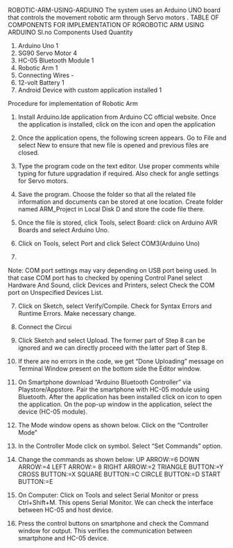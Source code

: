  ROBOTIC-ARM-USING-ARDUINO
The system uses an Arduino UNO board that controls the movement robotic arm through Servo motors .
TABLE OF COMPONENTS FOR IMPLEMENTATION OF   ROROBOTIC ARM USING ARDUINO
Sl.no	Components Used 	Quantity
1.	Arduino Uno	1
2.	SG90 Servo Motor	4
3.	HC-05 Bluetooth Module	1
4.	Robotic Arm	1
5.	Connecting Wires	-
6.	12-volt Battery	1
7.	Android Device with custom application installed	1

Procedure for implementation of Robotic Arm
1)	Install Arduino.Ide application from Arduino CC official website.
    Once the application is installed, click on the icon   and open the application

2)	Once the application opens, the following screen appears. Go to File and select New to ensure that new file is opened and previous files are closed.

3)	Type the program code on the text editor. Use proper comments while typing for future upgradation if required. Also check for angle settings for Servo motors.
 
4)	Save the program. Choose the folder so that all the related file information and documents can be stored at one location. Create folder named ARM_Project in Local Disk D and store the code file there.
 
5)	Once the file is stored, click Tools, select Board: click on Arduino AVR Boards and select Arduino Uno.

6)	Click on Tools, select Port and click Select COM3(Arduino Uno)
7)	
Note: COM port settings may vary depending on USB port being used. In that case COM port has to checked by opening Control Panel select Hardware And Sound, click Devices and Printers, select Check the COM port on Unspecified Devices List.
 
7)	Click on Sketch, select Verify/Compile. Check for Syntax Errors and Runtime Errors. Make necessary change. 

8)	Connect the Circui    

9)	Click Sketch and select Upload. The former part of Step 8 can be ignored and we can directly proceed with the latter part of Step 8.

10)	If there are no errors in the code,  we get “Done Uploading” message on Terminal Window present on the bottom side the Editor window.

11)	On Smartphone download “Arduino Bluetooth Controller” via Playstore/Appstore. Pair the smartphone with HC-05 module using Bluetooth. After the application has been installed click on   icon to open the application.  On the pop-up window in the application, select the device (HC-05 module). 
 
12)	 The Mode window opens as shown below. Click on the “Controller Mode”
 

13)	 In the Controller Mode click on   symbol.  Select “Set Commands” option.

14)	Change the commands as shown below:
UP ARROW:=6
DOWN ARROW:=4
LEFT ARROW:= 8
RIGHT ARROW:=2
TRIANGLE BUTTON:=Y
CROSS BUTTON:=X
SQUARE BUTTON:=C
CIRCLE BUTTON:=D
START BUTTON:=E
 
15)	On Computer: Click on Tools and select Serial Monitor or press Ctrl+Shift+M. This opens Serial Monitor. We can check the interface between HC-05 and host device.
 
16)	 Press the control buttons on smartphone and check the Command window for output. This verifies the communication between smartphone and HC-05 device.


